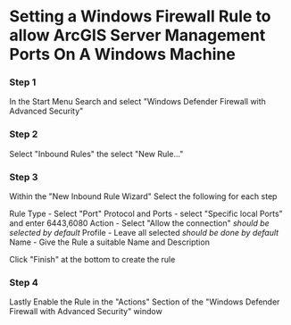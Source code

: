 # Setting a Windows Firewall Rule to allow ArcGIS Server Management Ports On A Windows Machine

### Step 1
In the Start Menu Search and select "Windows Defender Firewall with Advanced Security"

### Step 2
Select "Inbound Rules" the select "New Rule..."

### Step 3
Within the "New Inbound Rule Wizard" Select the following for each step

Rule Type - Select "Port"
Protocol and Ports - select "Specific local Ports" and enter 6443,6080
Action - Select "Allow the connection" *should be selected by default*
Profile - Leave all selected *should be done by default*
Name - Give the Rule a suitable Name and Description 

Click "Finish" at the bottom to create the rule

### Step 4
Lastly Enable the Rule in the "Actions" Section of the "Windows Defender Firewall with Advanced Security" window